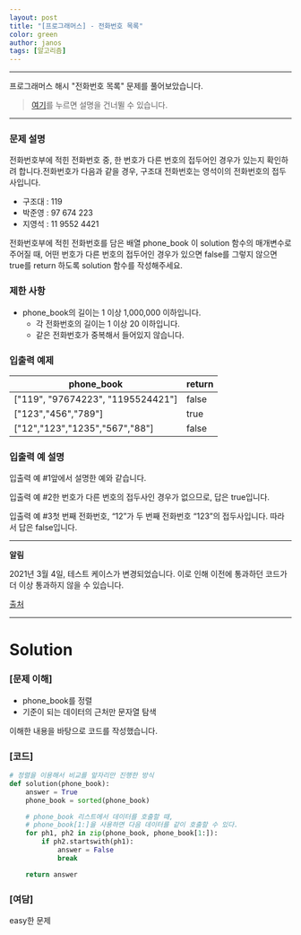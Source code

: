 ```yaml
---
layout: post
title: "[프로그래머스] - 전화번호 목록"
color: green
author: janos
tags: [알고리즘]
---
```


---

프로그래머스 해시 "전화번호 목록" 문제를 풀어보았습니다.

> [여기](#solution)를 누르면 설명을 건너뛸 수 있습니다.

---

### **문제 설명**

전화번호부에 적힌 전화번호 중, 한 번호가 다른 번호의 접두어인 경우가 있는지 확인하려 합니다.전화번호가 다음과 같을 경우, 구조대 전화번호는 영석이의 전화번호의 접두사입니다.

- 구조대 : 119
- 박준영 : 97 674 223
- 지영석 : 11 9552 4421

전화번호부에 적힌 전화번호를 담은 배열 phone_book 이 solution 함수의 매개변수로 주어질 때, 어떤 번호가 다른 번호의 접두어인 경우가 있으면 false를 그렇지 않으면 true를 return 하도록 solution 함수를 작성해주세요.

### 제한 사항

- phone_book의 길이는 1 이상 1,000,000 이하입니다.
    - 각 전화번호의 길이는 1 이상 20 이하입니다.
    - 같은 전화번호가 중복해서 들어있지 않습니다.

### 입출력 예제

| phone_book                        | return |
|-----------------------------------|--------|
| ["119", "97674223", "1195524421"] | false  |
| ["123","456","789"]               | true   |
| ["12","123","1235","567","88"]    | false  |

### 입출력 예 설명

입출력 예 #1앞에서 설명한 예와 같습니다.

입출력 예 #2한 번호가 다른 번호의 접두사인 경우가 없으므로, 답은 true입니다.

입출력 예 #3첫 번째 전화번호, “12”가 두 번째 전화번호 “123”의 접두사입니다. 따라서 답은 false입니다.

---

**알림**

2021년 3월 4일, 테스트 케이스가 변경되었습니다. 이로 인해 이전에 통과하던 코드가 더 이상 통과하지 않을 수 있습니다.

[출처]([https://nordic.icpc.io/](https://nordic.icpc.io/))

---

# Solution

### [문제 이해]

- phone_book를 정렬
- 기준이 되는 데이터의 근처만 문자열 탐색

이해한 내용을 바탕으로 코드를 작성했습니다.

### [코드]

```python
# 정렬을 이용해서 비교를 앞자리만 진행한 방식
def solution(phone_book):
    answer = True
    phone_book = sorted(phone_book)

    # phone_book 리스트에서 데이터를 호출할 때,
    # phone_book[1:]을 사용하면 다음 데이터를 같이 호출할 수 있다.
    for ph1, ph2 in zip(phone_book, phone_book[1:]):
        if ph2.startswith(ph1):
            answer = False
            break

    return answer
```

### [여담]

easy한 문제